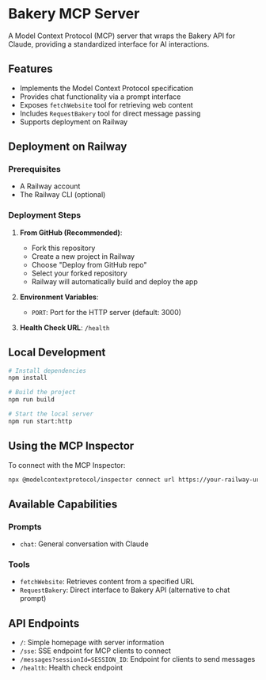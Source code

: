 # Bakery MCP Server

A Model Context Protocol (MCP) server that wraps the Bakery API for Claude, providing a standardized interface for AI interactions.

## Features

- Implements the Model Context Protocol specification
- Provides chat functionality via a prompt interface
- Exposes `fetchWebsite` tool for retrieving web content
- Includes `RequestBakery` tool for direct message passing
- Supports deployment on Railway

## Deployment on Railway

### Prerequisites

- A Railway account
- The Railway CLI (optional)

### Deployment Steps

1. **From GitHub (Recommended)**:
   - Fork this repository
   - Create a new project in Railway
   - Choose "Deploy from GitHub repo"
   - Select your forked repository
   - Railway will automatically build and deploy the app

2. **Environment Variables**:
   - `PORT`: Port for the HTTP server (default: 3000)

3. **Health Check URL**: `/health`

## Local Development

```bash
# Install dependencies
npm install

# Build the project
npm run build

# Start the local server
npm run start:http
```

## Using the MCP Inspector

To connect with the MCP Inspector:

```bash
npx @modelcontextprotocol/inspector connect url https://your-railway-url/sse
```

## Available Capabilities

### Prompts
- `chat`: General conversation with Claude

### Tools
- `fetchWebsite`: Retrieves content from a specified URL
- `RequestBakery`: Direct interface to Bakery API (alternative to chat prompt)

## API Endpoints

- `/`: Simple homepage with server information
- `/sse`: SSE endpoint for MCP clients to connect
- `/messages?sessionId=SESSION_ID`: Endpoint for clients to send messages
- `/health`: Health check endpoint 